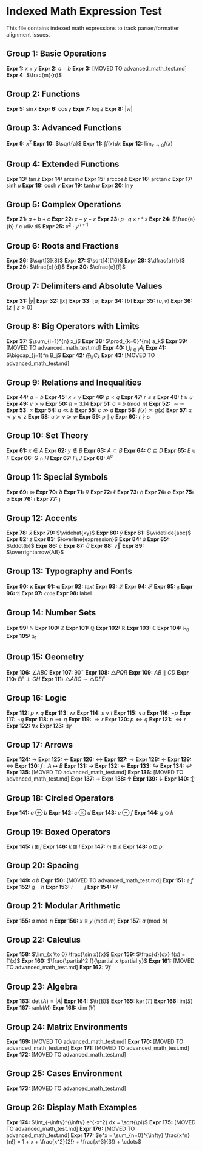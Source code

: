 # Indexed Math Expression Test

This file contains indexed math expressions to track parser/formatter alignment issues.

## Group 1: Basic Operations
**Expr 1:** $x + y$
**Expr 2:** $a - b$
**Expr 3:** [MOVED TO advanced_math_test.md]
**Expr 4:** $\frac{m}{n}$

## Group 2: Functions  
**Expr 5:** $\sin x$
**Expr 6:** $\cos y$
**Expr 7:** $\log z$
**Expr 8:** $|w|$

## Group 3: Advanced Functions
**Expr 9:** $x^2$
**Expr 10:** $\sqrt{a}$
**Expr 11:** $\int f(x) dx$
**Expr 12:** $\lim_{x \to 0} f(x)$

## Group 4: Extended Functions
**Expr 13:** $\tan z$
**Expr 14:** $\arcsin a$
**Expr 15:** $\arccos b$
**Expr 16:** $\arctan c$
**Expr 17:** $\sinh u$
**Expr 18:** $\cosh v$
**Expr 19:** $\tanh w$
**Expr 20:** $\ln y$

## Group 5: Complex Operations
**Expr 21:** $a + b + c$
**Expr 22:** $x - y - z$
**Expr 23:** $p \cdot q \times r * s$
**Expr 24:** $\frac{a}{b} / c \div d$
**Expr 25:** $x^2 \cdot y^{n+1}$

## Group 6: Roots and Fractions
**Expr 26:** $\sqrt[3]{8}$
**Expr 27:** $\sqrt[4]{16}$
**Expr 28:** $\dfrac{a}{b}$
**Expr 29:** $\tfrac{c}{d}$
**Expr 30:** $\cfrac{e}{f}$

## Group 7: Delimiters and Absolute Values
**Expr 31:** $\lvert y \rvert$
**Expr 32:** $\lVert x \rVert$
**Expr 33:** $\lfloor a \rfloor$
**Expr 34:** $\lceil b \rceil$
**Expr 35:** $\langle u, v \rangle$
**Expr 36:** $\{z \mid z > 0\}$

## Group 8: Big Operators with Limits
**Expr 37:** $\sum_{i=1}^{n} x_i$
**Expr 38:** $\prod_{k=0}^{m} a_k$
**Expr 39:** [MOVED TO advanced_math_test.md]
**Expr 40:** $\bigcup_{i \in I} A_i$
**Expr 41:** $\bigcap_{j=1}^n B_j$
**Expr 42:** $\bigoplus_{k} C_k$
**Expr 43:** [MOVED TO advanced_math_test.md]

## Group 9: Relations and Inequalities
**Expr 44:** $a = b$
**Expr 45:** $x \neq y$
**Expr 46:** $p < q$
**Expr 47:** $r \leq s$
**Expr 48:** $t \geq u$
**Expr 49:** $v > w$
**Expr 50:** $\pi \approx 3.14$
**Expr 51:** $a \equiv b \pmod{n}$
**Expr 52:** $\sim \simeq$
**Expr 53:** $\propto$
**Expr 54:** $a \ll b$
**Expr 55:** $c \gg d$
**Expr 56:** $f(x) \asymp g(x)$
**Expr 57:** $x \prec y \preceq z$
**Expr 58:** $u \succ v \succeq w$
**Expr 59:** $p \mid q$
**Expr 60:** $r \nmid s$

## Group 10: Set Theory
**Expr 61:** $x \in A$
**Expr 62:** $y \notin B$
**Expr 63:** $A \subset B$
**Expr 64:** $C \subseteq D$
**Expr 65:** $E \cup F$
**Expr 66:** $G \cap H$
**Expr 67:** $I \setminus J$
**Expr 68:** $A^c$

## Group 11: Special Symbols
**Expr 69:** $\infty$
**Expr 70:** $\partial$
**Expr 71:** $\nabla$
**Expr 72:** $\ell$
**Expr 73:** $\hbar$
**Expr 74:** $\emptyset$
**Expr 75:** $\varnothing$
**Expr 76:** $\imath$
**Expr 77:** $\jmath$

## Group 12: Accents
**Expr 78:** $\hat{x}$
**Expr 79:** $\widehat{xy}$
**Expr 80:** $\tilde{y}$
**Expr 81:** $\widetilde{abc}$
**Expr 82:** $\bar{z}$
**Expr 83:** $\overline{expression}$
**Expr 84:** $\dot{a}$
**Expr 85:** $\ddot{b}$
**Expr 86:** $\check{c}$
**Expr 87:** $\breve{d}$
**Expr 88:** $\vec{v}$
**Expr 89:** $\overrightarrow{AB}$

## Group 13: Typography and Fonts
**Expr 90:** $\mathbf{x}$
**Expr 91:** $\boldsymbol{\alpha}$
**Expr 92:** $\mathit{text}$
**Expr 93:** $\mathcal{L}$
**Expr 94:** $\mathscr{F}$
**Expr 95:** $\mathfrak{g}$
**Expr 96:** $\mathfrak{A}$
**Expr 97:** $\mathtt{code}$
**Expr 98:** $\mathsf{label}$

## Group 14: Number Sets
**Expr 99:** $\mathbb{N}$
**Expr 100:** $\mathbb{Z}$
**Expr 101:** $\mathbb{Q}$
**Expr 102:** $\mathbb{R}$
**Expr 103:** $\mathbb{C}$
**Expr 104:** $\aleph_0$
**Expr 105:** $\beth_1$

## Group 15: Geometry
**Expr 106:** $\angle ABC$
**Expr 107:** $90^\circ$
**Expr 108:** $\triangle PQR$
**Expr 109:** $AB \parallel CD$
**Expr 110:** $EF \perp GH$
**Expr 111:** $\triangle ABC \sim \triangle DEF$

## Group 16: Logic
**Expr 112:** $p \land q$
**Expr 113:** $\wedge r$
**Expr 114:** $s \lor t$
**Expr 115:** $\vee u$
**Expr 116:** $\neg p$
**Expr 117:** $\lnot q$
**Expr 118:** $p \implies q$
**Expr 119:** $\Rightarrow r$
**Expr 120:** $p \iff q$
**Expr 121:** $\Leftrightarrow r$
**Expr 122:** $\forall x$
**Expr 123:** $\exists y$

## Group 17: Arrows
**Expr 124:** $\to$
**Expr 125:** $\leftarrow$
**Expr 126:** $\leftrightarrow$
**Expr 127:** $\Rightarrow$
**Expr 128:** $\Leftarrow$
**Expr 129:** $\Leftrightarrow$
**Expr 130:** $f: A \mapsto B$
**Expr 131:** $\longrightarrow$
**Expr 132:** $\longleftarrow$
**Expr 133:** $\hookrightarrow$
**Expr 134:** $\hookleftarrow$
**Expr 135:** [MOVED TO advanced_math_test.md]
**Expr 136:** [MOVED TO advanced_math_test.md]
**Expr 137:** $\rightsquigarrow$
**Expr 138:** $\uparrow$
**Expr 139:** $\downarrow$
**Expr 140:** $\updownarrow$

## Group 18: Circled Operators
**Expr 141:** $a \oplus b$
**Expr 142:** $c \otimes d$
**Expr 143:** $e \ominus f$
**Expr 144:** $g \odot h$

## Group 19: Boxed Operators
**Expr 145:** $i \boxplus j$
**Expr 146:** $k \boxtimes l$
**Expr 147:** $m \boxminus n$
**Expr 148:** $o \boxdot p$

## Group 20: Spacing
**Expr 149:** $a\,b$
**Expr 150:** [MOVED TO advanced_math_test.md]
**Expr 151:** $e\;f$
**Expr 152:** $g\quad h$
**Expr 153:** $i\qquad j$
**Expr 154:** $k\!l$

## Group 21: Modular Arithmetic
**Expr 155:** $a \bmod n$
**Expr 156:** $x \equiv y \pmod{m}$
**Expr 157:** $a \pmod{b}$

## Group 22: Calculus
**Expr 158:** $\lim_{x \to 0} \frac{\sin x}{x}$
**Expr 159:** $\frac{d}{dx} f(x) = f'(x)$
**Expr 160:** $\frac{\partial^2 f}{\partial x \partial y}$
**Expr 161:** [MOVED TO advanced_math_test.md]
**Expr 162:** $\nabla f$

## Group 23: Algebra
**Expr 163:** $\det(A) = |A|$
**Expr 164:** $\tr(B)$
**Expr 165:** $\ker(T)$
**Expr 166:** $\text{im}(S)$
**Expr 167:** $\text{rank}(M)$
**Expr 168:** $\dim(V)$

## Group 24: Matrix Environments
**Expr 169:** [MOVED TO advanced_math_test.md]
**Expr 170:** [MOVED TO advanced_math_test.md]
**Expr 171:** [MOVED TO advanced_math_test.md]
**Expr 172:** [MOVED TO advanced_math_test.md]

## Group 25: Cases Environment
**Expr 173:** [MOVED TO advanced_math_test.md]

## Group 26: Display Math Examples
**Expr 174:** $\int_{-\infty}^{\infty} e^{-x^2} dx = \sqrt{\pi}$
**Expr 175:** [MOVED TO advanced_math_test.md]
**Expr 176:** [MOVED TO advanced_math_test.md]
**Expr 177:** $e^x = \sum_{n=0}^{\infty} \frac{x^n}{n!} = 1 + x + \frac{x^2}{2!} + \frac{x^3}{3!} + \cdots$

